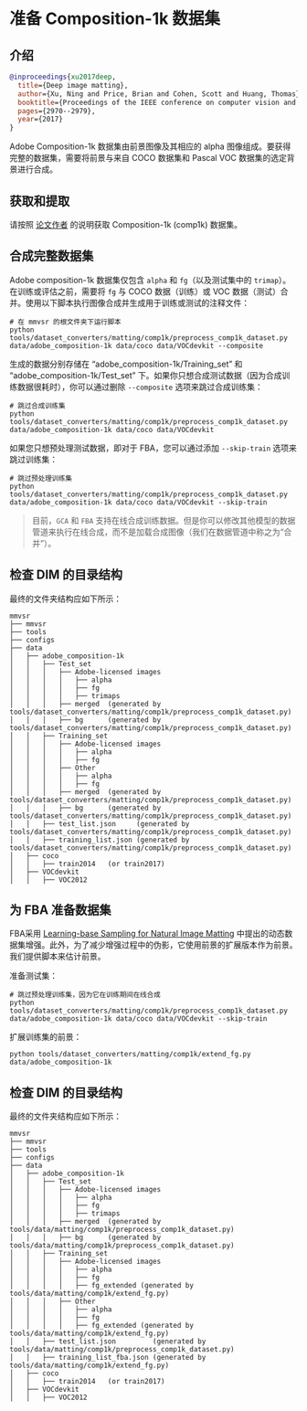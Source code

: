 # 准备 Composition-1k 数据集

## 介绍

<!-- [DATASET] -->

```bibtex
@inproceedings{xu2017deep,
  title={Deep image matting},
  author={Xu, Ning and Price, Brian and Cohen, Scott and Huang, Thomas},
  booktitle={Proceedings of the IEEE conference on computer vision and pattern recognition},
  pages={2970--2979},
  year={2017}
}
```

Adobe Composition-1k 数据集由前景图像及其相应的 alpha 图像组成。要获得完整的数据集，需要将前景与来自 COCO 数据集和 Pascal VOC 数据集的选定背景进行合成。

## 获取和提取

请按照 [论文作者](https://sites.google.com/view/deepimagematting) 的说明获取 Composition-1k (comp1k) 数据集。

## 合成完整数据集

Adobe composition-1k 数据集仅包含 `alpha` 和 `fg`（以及测试集中的 `trimap`）。在训练或评估之前，需要将 `fg` 与 COCO 数据（训练）或 VOC 数据（测试）合并。使用以下脚本执行图像合成并生成用于训练或测试的注释文件：

```shell
# 在 mmvsr 的根文件夹下运行脚本
python tools/dataset_converters/matting/comp1k/preprocess_comp1k_dataset.py data/adobe_composition-1k data/coco data/VOCdevkit --composite
```

生成的数据分别存储在 “adobe_composition-1k/Training_set” 和 “adobe_composition-1k/Test_set” 下。如果你只想合成测试数据（因为合成训练数据很耗时），你可以通过删除 `--composite` 选项来跳过合成训练集：

```shell
# 跳过合成训练集
python tools/dataset_converters/matting/comp1k/preprocess_comp1k_dataset.py data/adobe_composition-1k data/coco data/VOCdevkit
```

如果您只想预处理测试数据，即对于 FBA，您可以通过添加 `--skip-train` 选项来跳过训练集：

```shell
# 跳过预处理训练集
python tools/dataset_converters/matting/comp1k/preprocess_comp1k_dataset.py data/adobe_composition-1k data/coco data/VOCdevkit --skip-train
```

> 目前，`GCA` 和 `FBA` 支持在线合成训练数据。但是你可以修改其他模型的数据管道来执行在线合成，而不是加载合成图像（我们在数据管道中称之为“合并”）。

## 检查 DIM 的目录结构

最终的文件夹结构应如下所示：

```text
mmvsr
├── mmvsr
├── tools
├── configs
├── data
│   ├── adobe_composition-1k
│   │   ├── Test_set
│   │   │   ├── Adobe-licensed images
│   │   │   │   ├── alpha
│   │   │   │   ├── fg
│   │   │   │   ├── trimaps
│   │   │   ├── merged  (generated by tools/dataset_converters/matting/comp1k/preprocess_comp1k_dataset.py)
│   │   │   ├── bg      (generated by tools/dataset_converters/matting/comp1k/preprocess_comp1k_dataset.py)
│   │   ├── Training_set
│   │   │   ├── Adobe-licensed images
│   │   │   │   ├── alpha
│   │   │   │   ├── fg
│   │   │   ├── Other
│   │   │   │   ├── alpha
│   │   │   │   ├── fg
│   │   │   ├── merged  (generated by tools/dataset_converters/matting/comp1k/preprocess_comp1k_dataset.py)
│   │   │   ├── bg      (generated by tools/dataset_converters/matting/comp1k/preprocess_comp1k_dataset.py)
│   │   ├── test_list.json     (generated by tools/dataset_converters/matting/comp1k/preprocess_comp1k_dataset.py)
│   │   ├── training_list.json (generated by tools/dataset_converters/matting/comp1k/preprocess_comp1k_dataset.py)
│   ├── coco
│   │   ├── train2014   (or train2017)
│   ├── VOCdevkit
│   │   ├── VOC2012
```

## 为 FBA 准备数据集

FBA采用 [Learning-base Sampling for Natural Image Matting](https://openaccess.thecvf.com/content_CVPR_2019/papers/Tang_Learning-Based_Sampling_for_Natural_Image_Matting_CVPR_2019_paper.pdf) 中提出的动态数据集增强。此外，为了减少增强过程中的伪影，它使用前景的扩展版本作为前景。我们提供脚本来估计前景。

准备测试集：

```shell
# 跳过预处理训练集，因为它在训练期间在线合成
python tools/dataset_converters/matting/comp1k/preprocess_comp1k_dataset.py data/adobe_composition-1k data/coco data/VOCdevkit --skip-train
```

扩展训练集的前景：

```shell
python tools/dataset_converters/matting/comp1k/extend_fg.py data/adobe_composition-1k
```

## 检查 DIM 的目录结构

最终的文件夹结构应如下所示：

```text
mmvsr
├── mmvsr
├── tools
├── configs
├── data
│   ├── adobe_composition-1k
│   │   ├── Test_set
│   │   │   ├── Adobe-licensed images
│   │   │   │   ├── alpha
│   │   │   │   ├── fg
│   │   │   │   ├── trimaps
│   │   │   ├── merged  (generated by tools/data/matting/comp1k/preprocess_comp1k_dataset.py)
│   │   │   ├── bg      (generated by tools/data/matting/comp1k/preprocess_comp1k_dataset.py)
│   │   ├── Training_set
│   │   │   ├── Adobe-licensed images
│   │   │   │   ├── alpha
│   │   │   │   ├── fg
│   │   │   │   ├── fg_extended (generated by tools/data/matting/comp1k/extend_fg.py)
│   │   │   ├── Other
│   │   │   │   ├── alpha
│   │   │   │   ├── fg
│   │   │   │   ├── fg_extended (generated by tools/data/matting/comp1k/extend_fg.py)
│   │   ├── test_list.json         (generated by tools/data/matting/comp1k/preprocess_comp1k_dataset.py)
│   │   ├── training_list_fba.json (generated by tools/data/matting/comp1k/extend_fg.py)
│   ├── coco
│   │   ├── train2014   (or train2017)
│   ├── VOCdevkit
│   │   ├── VOC2012
```
